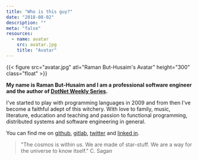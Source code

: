 ```yaml
---
title: "Who is this guy?"
date: "2018-08-02"
description: ""
meta: "false"
resources:
  - name: avatar
    src: avatar.jpg
    title: "Avatar"
---
```


{{< figure src="avatar.jpg" atl="Raman But-Husaim's Avatar" height="300" class="float" >}}

**My name is Raman But-Husaim and I am a professional software engineer and the author of [DotNet Weekly Series](https://dotnetweekly.gitbook.io/weekly/).**

I've started to play with programming languages in 2009 and from then I've become a faithful adept of this witchery. With love to family, music, literature, education and teaching and passion to functional programming, distributed systems and software engineering in general.

You can find me on [github](https://github.com/RamanBut-Husaim), [gitlab](https://gitlab.com/Rakkattakka), [twitter](https://twitter.com/rakkattakka) and [linked in](https://www.linkedin.com/in/raman-b-208093ab/).

> "The cosmos is within us. We are made of star-stuff. We are a way for the universe to know itself." C. Sagan